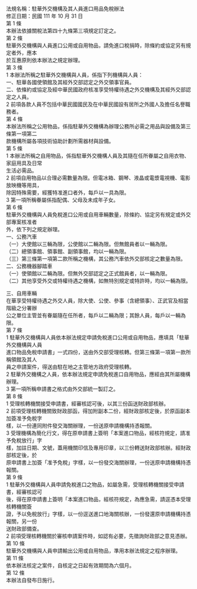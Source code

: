 法規名稱：駐華外交機構及其人員進口用品免稅辦法  
修正日期：民國 111 年 10 月 31 日  
第 1 條  
本辦法依據關稅法第四十九條第三項規定訂定之。  
第 2 條  
駐華外交機構與人員進口公用或自用物品，請免進口稅捐時，除條約或協定另有規定者外，應本  
於互惠原則依本辦法之規定辦理。  
第 3 條  
1 本辦法所稱之駐華外交機構與人員，係指下列機構與人員：  
一、駐華各國使領館及其經外交部認定之外交領事官員。  
二、依條約或協定及經中華民國政府核准享受特權待遇之外交機構及其經外交部認定之人員。  
2 前項各款人員不包括中華民國國民及在中華民國設有居所之外國人及擔任名譽職務者。  
第 4 條  
本辦法所稱之公用物品，係指駐華外交機構為辦理公務所必需之用品與設備及第三條第一項第二  
款機構所屬各項技術協助計劃所需器材與設備。  
第 5 條  
1 本辦法所稱之自用物品，係指駐華外交機構人員及其隨在任所眷屬之自用衣物、家庭用具及日常  
生活必需品。  
2 前項自用物品以合理必需數量為限。但電冰箱、鋼琴、液晶或電漿電視機、電影放映機等用具，  
除因特殊需要，經獲特准進口者外，每戶以一具為限。  
3 第一項所稱眷屬係指配偶、父母及未成年子女。  
第 6 條  
駐華外交機構與人員免稅進口公用或自用車輛數量，除條約、協定另有規定或外交部專案核准者  
外，依下列之規定辦理。  
一、公務汽車  
（一）大使館以三輛為限，公使館以二輛為限。但無館員者以一輛為限。  
（二）總領事館、領事館、副領事館，均以一輛為限。  
（三）第三條第一項第二款所稱之機構，其公務汽車依外交部核定之數量為限。  
二、公務機器腳踏車  
（一）使領館以二輛為限。但無外交部認定之正式館員者，以一輛為限。  
（二）其他享受外交或特權待遇之機構，如無特別規定或特許時，均以一輛為限。  


三、自用車輛  
在華享受特權待遇之外交人員，除大使、公使、參事（含總領事）、正武官及相當階級之分署辦  
公之單位主管並有眷屬隨在任所者，每戶以二輛為限；其餘人員，每戶以一輛為限。  
第 7 條  
1 駐華外交機構與人員依本辦法規定申請免稅進口公用或自用物品，應填具「駐華外交機構與人員  
進口物品免稅申請書」一式四份，送由外交部受理核轉。但第三條第一項第一款所稱領館及其人  
員之申請案件，得送由駐在地之主管地方政府受理核轉。  
2 駐華外交機構之人員，依本辦法規定申請免稅進口自用物品，應經由其所屬機構辦理。  
3 第一項所稱申請書之格式由外交部統一製訂之。  
第 8 條  
1 受理核轉機關接受申請書，經審核認可後，以其三份函送財政部核辦。  
2 前項受理核轉機關致財政部函，得加附副本二份，經財政部核定後，於原函副本加簽准予免稅字  
樣，以一份連同附件發交海關辦理，一份送原申請機構持憑報關。  
3 受理機構為簡化行文，得在原申請書上簽明「本案進口物品，經核符規定，請准予免稅放行」字  
樣，加註日期、文號，蓋用機關印信及專用印章，以三份轉送財政部核辦。經財政部核定後，於  
原申請書上加簽「准予免稅」字樣，以一份發交海關辦理，一份送原申請機構持憑報關。  
第 9 條  
1 駐華外交機構與人員申請免稅進口之物品，如屬急需，受理核轉機關接受申請書，經審核認可  
後，得在原申請書上簽明「本案進口物品，經核符規定，為應急需，請逕憑本受理核轉機關簽  
證，予以免稅放行」字樣，以一份逕送進口地海關核辦，一份發還原申請機構持憑報關，另一份  
送財政部備查。  
2 前項受理核轉機關於審核申請案件時，如認有必要，先徵詢財政部之意見憑辦。  
第 10 條  
駐華外交機構與人員申請輸出公用或自用物品，準用本辦法規定之程序辦理。  
第 11 條  
依本辦法核定之案件，自核定之日起有效期間為六個月。  
第 12 條  
本辦法自發布日施行。  



